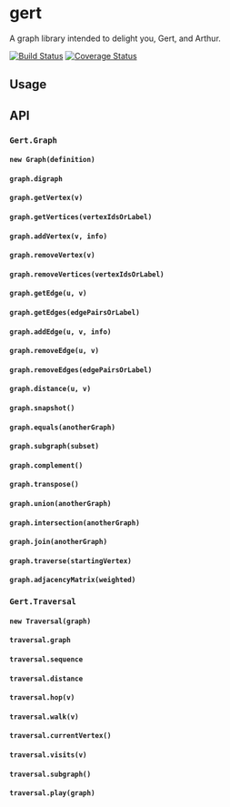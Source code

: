 # gert

A graph library intended to delight you, Gert, and Arthur.

[![Build Status](https://travis-ci.org/devinivy/gert.svg?branch=master)](https://travis-ci.org/devinivy/gert) [![Coverage Status](https://coveralls.io/repos/devinivy/gert/badge.svg?branch=master&service=github)](https://coveralls.io/github/devinivy/gert?branch=master)

## Usage

## API

### `Gert.Graph`

#### `new Graph(definition)`

#### `graph.digraph`
#### `graph.getVertex(v)`
#### `graph.getVertices(vertexIdsOrLabel)`
#### `graph.addVertex(v, info)`
#### `graph.removeVertex(v)`
#### `graph.removeVertices(vertexIdsOrLabel)`
#### `graph.getEdge(u, v)`
#### `graph.getEdges(edgePairsOrLabel)`
#### `graph.addEdge(u, v, info)`
#### `graph.removeEdge(u, v)`
#### `graph.removeEdges(edgePairsOrLabel)`
#### `graph.distance(u, v)`
#### `graph.snapshot()`
#### `graph.equals(anotherGraph)`
#### `graph.subgraph(subset)`
#### `graph.complement()`
#### `graph.transpose()`
#### `graph.union(anotherGraph)`
#### `graph.intersection(anotherGraph)`
#### `graph.join(anotherGraph)`
#### `graph.traverse(startingVertex)`
#### `graph.adjacencyMatrix(weighted)`

### `Gert.Traversal`

#### `new Traversal(graph)`

#### `traversal.graph`
#### `traversal.sequence`
#### `traversal.distance`
#### `traversal.hop(v)`
#### `traversal.walk(v)`
#### `traversal.currentVertex()`
#### `traversal.visits(v)`
#### `traversal.subgraph()`
#### `traversal.play(graph)`
